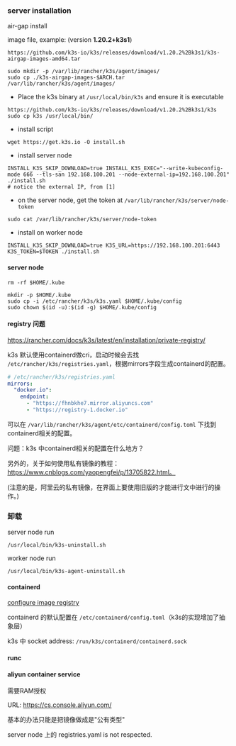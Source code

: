 ### server installation

air-gap install

image file, example: (version **1.20.2+k3s1**)

```
https://github.com/k3s-io/k3s/releases/download/v1.20.2%2Bk3s1/k3s-airgap-images-amd64.tar
```

```shell
sudo mkdir -p /var/lib/rancher/k3s/agent/images/
sudo cp ./k3s-airgap-images-$ARCH.tar /var/lib/rancher/k3s/agent/images/
```

- Place the k3s binary at `/usr/local/bin/k3s` and ensure it is executable

```shell
https://github.com/k3s-io/k3s/releases/download/v1.20.2%2Bk3s1/k3s
sudo cp k3s /usr/local/bin/
```

- install script

```shell
wget https://get.k3s.io -O install.sh
```

- install server node

```shell
INSTALL_K3S_SKIP_DOWNLOAD=true INSTALL_K3S_EXEC="--write-kubeconfig-mode 666 --tls-san 192.168.100.201 --node-external-ip=192.168.100.201" ./install.sh
# notice the external IP, from [1]
```

[1]: https://github.com/k3s-io/k3s/issues/1523	"unable to connect agent to master"

- on the server node, get the token at `/var/lib/rancher/k3s/server/node-token`

```shell
sudo cat /var/lib/rancher/k3s/server/node-token
```

- install on worker node

```
INSTALL_K3S_SKIP_DOWNLOAD=true K3S_URL=https://192.168.100.201:6443 K3S_TOKEN=$TOKEN ./install.sh
```

#### server node

```
rm -rf $HOME/.kube

mkdir -p $HOME/.kube
sudo cp -i /etc/rancher/k3s/k3s.yaml $HOME/.kube/config
sudo chown $(id -u):$(id -g) $HOME/.kube/config
```



#### registry 问题

https://rancher.com/docs/k3s/latest/en/installation/private-registry/

k3s 默认使用containerd做cri，启动时候会去找 `/etc/rancher/k3s/registries.yaml`，根据mirrors字段生成containerd的配置。

```yaml
# /etc/rancher/k3s/registries.yaml
mirrors:
  "docker.io":
    endpoint:
      - "https://fhnbkhe7.mirror.aliyuncs.com"
      - "https://registry-1.docker.io"
```

可以在 `/var/lib/rancher/k3s/agent/etc/containerd/config.toml` 下找到containerd相关的配置。

问题：k3s 中containerd相关的配置在什么地方？

另外的，关于如何使用私有镜像的教程： https://www.cnblogs.com/yaopengfei/p/13705822.html。

(注意的是，阿里云的私有镜像，在界面上要使用旧版的才能进行文中进行的操作。)

### 卸载

server node  run

```shell
/usr/local/bin/k3s-uninstall.sh
```

worker node run

```shell
/usr/local/bin/k3s-agent-uninstall.sh
```

#### containerd

[configure image registry](https://github.com/containerd/cri/blob/master/docs/registry.md)

containerd 的默认配置在 `/etc/containerd/config.toml`（k3s的实现增加了抽象层）

k3s 中 socket address: `/run/k3s/containerd/containerd.sock`

#### runc



#### aliyun container service

需要RAM授权

URL: https://cs.console.aliyun.com/

基本的办法只能是把镜像做成是"公有类型"



server node 上的 registries.yaml is not respected.